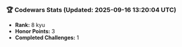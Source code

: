 ### 🏆 Codewars Stats (Updated: 2025-09-16 13:20:04 UTC)

- **Rank:** 8 kyu
- **Honor Points:** 3
- **Completed Challenges:** 1
